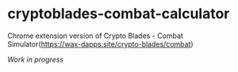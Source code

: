 # cryptoblades-combat-calculator
Chrome extension version of Crypto Blades - Combat Simulator(https://wax-dapps.site/crypto-blades/combat)

<i>Work in progress</i>
